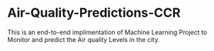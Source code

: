 # Air-Quality-Predictions-CCR

This is an end-to-end implimentation of Machine Learning Project to Monitor and predict the Air quality Levels in the city. 
